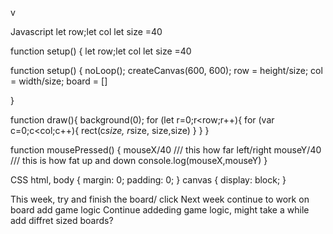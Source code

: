 v<!DOCTYPE html>
<html lang="en">
  <head>
    <script src="https://cdnjs.cloudflare.com/ajax/libs/p5.js/1.9.1/p5.js"></script>
    <script src="https://cdnjs.cloudflare.com/ajax/libs/p5.js/1.9.1/addons/p5.sound.min.js"></script>
    <link rel="stylesheet" type="text/css" href="style.css">
    <meta charset="utf-8" />

  </head>
  <body>
    <main>
    </main>
    <script src="sketch.js"></script>
  </body>
</html>


Javascript
let row;let col
let size =40

function setup() {
let row;let col
let size =40

function setup() {
  noLoop();
  createCanvas(600, 600);
  row = height/size;
  col = width/size;
  board = []
  
}

    
   

function draw(){
  background(0);
    for (let r=0;r<row;r++){
      for (var c=0;c<col;c++){
       rect(c*size, r*size, size,size)
      }
    }
}

function mousePressed() {
  mouseX/40 /// this how far left/right
  mouseY/40 /// this is how fat up and down
  console.log(mouseX,mouseY)
}



CSS
html, body {
  margin: 0;
  padding: 0;
}
canvas {
  display: block;
}


This week, try and finish the board/ click 
Next week continue to work on board add game logic
Continue addeding game logic, might take a while
add diffret sized boards?
